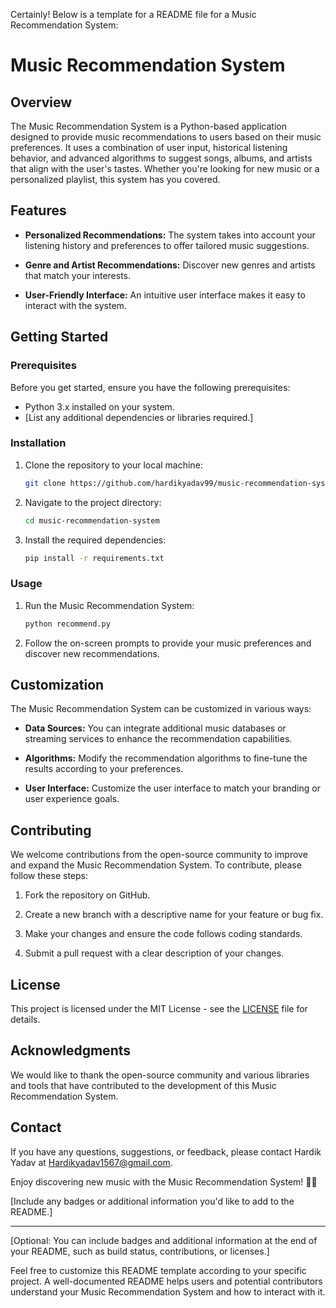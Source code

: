 Certainly! Below is a template for a README file for a Music Recommendation System:

# Music Recommendation System

## Overview

The Music Recommendation System is a Python-based application designed to provide music recommendations to users based on their music preferences. It uses a combination of user input, historical listening behavior, and advanced algorithms to suggest songs, albums, and artists that align with the user's tastes. Whether you're looking for new music or a personalized playlist, this system has you covered.



## Features

- **Personalized Recommendations:** The system takes into account your listening history and preferences to offer tailored music suggestions.

- **Genre and Artist Recommendations:** Discover new genres and artists that match your interests.

- **User-Friendly Interface:** An intuitive user interface makes it easy to interact with the system.

## Getting Started

### Prerequisites

Before you get started, ensure you have the following prerequisites:

- Python 3.x installed on your system.
- [List any additional dependencies or libraries required.]

### Installation

1. Clone the repository to your local machine:

   ```bash
   git clone https://github.com/hardikyadav99/music-recommendation-system.git
   ```

2. Navigate to the project directory:

   ```bash
   cd music-recommendation-system
   ```

3. Install the required dependencies:

   ```bash
   pip install -r requirements.txt
   ```

### Usage

1. Run the Music Recommendation System:

   ```bash
   python recommend.py
   ```

2. Follow the on-screen prompts to provide your music preferences and discover new recommendations.

## Customization

The Music Recommendation System can be customized in various ways:

- **Data Sources:** You can integrate additional music databases or streaming services to enhance the recommendation capabilities.

- **Algorithms:** Modify the recommendation algorithms to fine-tune the results according to your preferences.

- **User Interface:** Customize the user interface to match your branding or user experience goals.

## Contributing

We welcome contributions from the open-source community to improve and expand the Music Recommendation System. To contribute, please follow these steps:

1. Fork the repository on GitHub.

2. Create a new branch with a descriptive name for your feature or bug fix.

3. Make your changes and ensure the code follows coding standards.

4. Submit a pull request with a clear description of your changes.

## License

This project is licensed under the MIT License - see the [LICENSE](LICENSE) file for details.

## Acknowledgments

We would like to thank the open-source community and various libraries and tools that have contributed to the development of this Music Recommendation System.

## Contact

If you have any questions, suggestions, or feedback, please contact Hardik Yadav at Hardikyadav1567@gmail.com.

Enjoy discovering new music with the Music Recommendation System! 🎵🎶

[Include any badges or additional information you'd like to add to the README.]

---

[Optional: You can include badges and additional information at the end of your README, such as build status, contributions, or licenses.]

Feel free to customize this README template according to your specific project. A well-documented README helps users and potential contributors understand your Music Recommendation System and how to interact with it.
